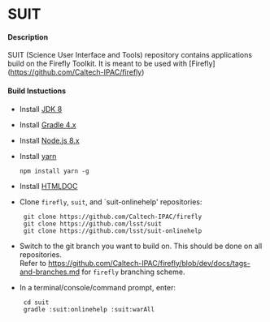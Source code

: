 # SUIT 


#### Description
SUIT (Science User Interface and Tools) repository contains applications build on the Firefly Toolkit.  It is meant to be used with [Firefly] (https://github.com/Caltech-IPAC/firefly)


#### Build Instuctions
 
 - Install [JDK 8](http://www.oracle.com/technetwork/java/javase/downloads/jdk8-downloads-2133151.html)   
   
 - Install [Gradle 4.x](https://gradle.org/install/)
 
 - Install [Node.js 8.x](https://nodejs.org/en/download/)
 
 - Install [yarn](https://yarnpkg.com/)
 
       npm install yarn -g

 - Install [HTMLDOC](https://www.msweet.org/htmldoc/)

 - Clone `firefly`, `suit`, and `suit-onlinehelp' repositories:

        git clone https://github.com/Caltech-IPAC/firefly
        git clone https://github.com/lsst/suit
        git clone https://github.com/lsst/suit-onlinehelp
      
 - Switch to the git branch you want to build on.  This should be done on all repositories.  
   Refer to https://github.com/Caltech-IPAC/firefly/blob/dev/docs/tags-and-branches.md for `firefly` branching scheme.
   
 - In a terminal/console/command prompt, enter:
 
        cd suit
        gradle :suit:onlinehelp :suit:warAll
   
 


